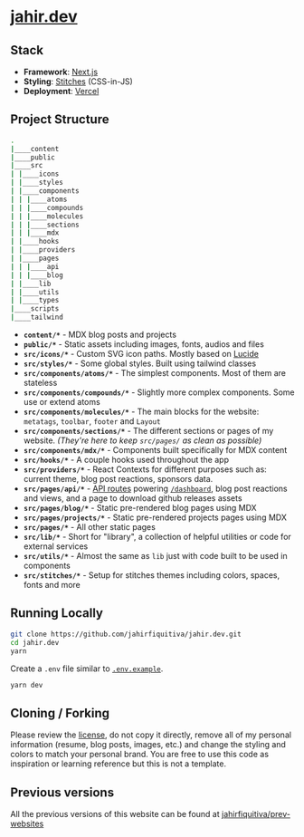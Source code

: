 # [jahir.dev](https://jahir.dev)

## Stack

- **Framework**: [Next.js](https://nextjs.org/)
- **Styling**: [Stitches](https://www.stitches.dev/) (CSS-in-JS)
- **Deployment**: [Vercel](https://vercel.com)

## Project Structure

```bash
.
|____content
|____public
|____src
| |____icons
| |____styles
| |____components
| | |____atoms
| | |____compounds
| | |____molecules
| | |____sections
| | |____mdx
| |____hooks
| |____providers
| |____pages
| | |____api
| | |____blog
| |____lib
| |____utils
| |____types
|____scripts
|____tailwind
```

- **`content/*`** - MDX blog posts and projects
- **`public/*`** - Static assets including images, fonts, audios and files
- **`src/icons/*`** - Custom SVG icon paths. Mostly based on [Lucide](https://lucide.dev/)
- **`src/styles/*`** - Some global styles. Built using tailwind classes
- **`src/components/atoms/*`** - The simplest components. Most of them are stateless
- **`src/components/compounds/*`** - Slightly more complex components. Some use or extend atoms
- **`src/components/molecules/*`** - The main blocks for the website: `metatags`, `toolbar`, `footer` and `Layout`
- **`src/components/sections/*`** - The different sections or pages of my website. _(They're here to keep `src/pages/` as clean as possible)_
- **`src/components/mdx/*`** - Components built specifically for MDX content
- **`src/hooks/*`** - A couple hooks used throughout the app
- **`src/providers/*`** - React Contexts for different purposes such as: current theme, blog post reactions, sponsors data.
- **`src/pages/api/*`** - [API routes](https://nextjs.org/docs/api-routes/introduction) powering [`/dashboard`](https://jahir.dev/dashboard), blog post reactions and views, and a page to download github releases assets
- **`src/pages/blog/*`** - Static pre-rendered blog pages using MDX
- **`src/pages/projects/*`** - Static pre-rendered projects pages using MDX
- **`src/pages/*`** - All other static pages
- **`src/lib/*`** - Short for "library", a collection of helpful utilities or code for external services
- **`src/utils/*`** - Almost the same as `lib` just with code built to be used in components
- **`src/stitches/*`** - Setup for stitches themes including colors, spaces, fonts and more

## Running Locally

```bash
git clone https://github.com/jahirfiquitiva/jahir.dev.git
cd jahir.dev
yarn
```

Create a `.env` file similar to [`.env.example`](https://github.com/jahirfiquitiva/jahir.dev/blob/main/.env.example).

```bash
yarn dev
```

## Cloning / Forking

Please review the [license](https://github.com/jahirfiquitiva/jahir.dev/blob/main/LICENSE), do not copy it directly, remove all of my personal information (resume, blog posts, images, etc.) and change the styling and colors to match your personal brand. You are free to use this code as inspiration or learning reference but this is not a template.

## Previous versions

All the previous versions of this website can be found at [jahirfiquitiva/prev-websites](https://github.com/jahirfiquitiva/prev-websites)
